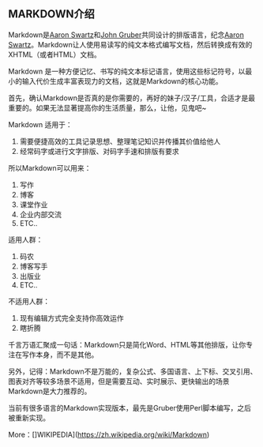 ## MARKDOWN介绍
Markdown是[Aaron Swartz](http://en.wikipedia.org/wiki/Aaron_Swartz)和[John Gruber](http://en.wikipedia.org/wiki/John_Gruber)共同设计的排版语言，纪念[Aaron Swartz](http://www.rememberaaronsw.com/memories/)。Markdown让人使用易读写的纯文本格式编写文档，然后转换成有效的XHTML（或者HTML）文档。

Markdown 是一种方便记忆、书写的纯文本标记语言，使用这些标记符号，以最小的输入代价生成丰富表现力的文档，这就是Markdown的核心功能。

首先，确认Markdown是否真的是你需要的，再好的妹子/汉子/工具，合适才是最重要的。如果无法显著提高你的生活质量，那么，让他，见鬼吧~

Markdown 适用于：
1. 需要便捷高效的工具记录思想、整理笔记知识并传播其价值给他人
2. 经常码字或进行文字排版、对码字手速和排版有要求

所以Markdown可以用来：
1. 写作
2. 博客
3. 课堂作业
4. 企业内部交流
5. ETC..

适用人群：
1. 码农
2. 博客写手
3. 出版业
4. ETC..

不适用人群：
1. 现有编辑方式完全支持你高效运作
2. 瞎折腾

千言万语汇聚成一句话：Markdown只是简化Word、HTML等其他排版，让你专注在写作本身，而不是其他。

另外，记得：Markdown不是万能的，复杂公式、多国语言、上下标、交叉引用、图表对齐等较多场景不适用，但是需要互动、实时展示、更快输出的场景Markdown是大力推荐的。

当前有很多语言的Markdown实现版本，最先是Gruber使用Perl脚本编写，之后被重新实现。

More：[]WIKIPEDIA](https://zh.wikipedia.org/wiki/Markdown)
